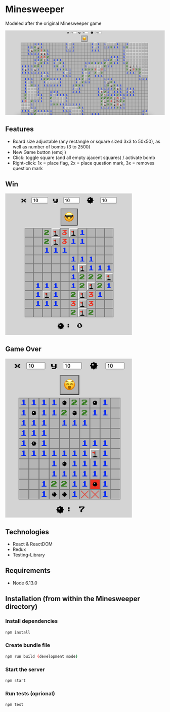 # Minesweeper
Modeled after the original Minesweeper game

<img src="readme-assets/game.png" width="1000">

## Features
- Board size adjustable (any rectangle or square sized 3x3 to 50x50), as well as number of bombs (3 to 2500)
- New Game button (emoji)
- Click: toggle square (and all empty ajacent squares) / activate bomb
- Right-click: 1x = place flag, 2x = place question mark, 3x = removes question mark

## Win
<img src="readme-assets/win.png" width="400">

## Game Over
<img src="readme-assets/gameOver.png" width="400">

## Technologies
- React & ReactDOM
- Redux
- Testing-Library

## Requirements
- Node 6.13.0

## Installation (from within the Minesweeper directory)
### Install dependencies
```sh
npm install
```
### Create bundle file
```sh
npm run build (development mode)
```
### Start the server
```sh
npm start
```
### Run tests (oprional)
```sh
npm test
```